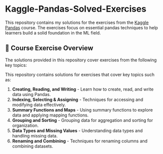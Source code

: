 # Kaggle-Pandas-Solved-Exercises

This repository contains my solutions for the exercises from the [Kaggle Pandas](https://www.kaggle.com/learn/pandas/course) course. The exercises focus on essential pandas techniques to help learners build a solid foundation in the ML field.

## 🧠 Course Exercise Overview

The solutions provided in this repository cover exercises from the following key topics:

This repository contains solutions for exercises that cover key topics such as:

1. **Creating, Reading, and Writing** - Learn how to create, read, and write data using Pandas.
2. **Indexing, Selecting & Assigning** - Techniques for accessing and modifying data effectively.
3. **Summary Functions and Maps** - Using summary functions to explore data and applying mapping functions.
4. **Grouping and Sorting** - Grouping data for aggregation and sorting for organization.
5. **Data Types and Missing Values** - Understanding data types and handling missing data.
6. **Renaming and Combining** - Techniques for renaming columns and combining datasets.
